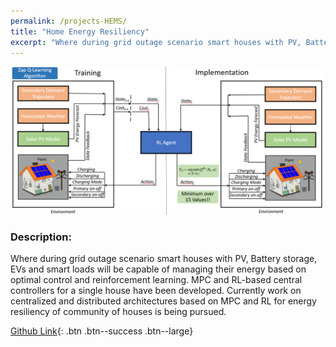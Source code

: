 ```yaml
---
permalink: /projects-HEMS/
title: "Home Energy Resiliency"
excerpt: "Where during grid outage scenario smart houses with PV, Battery storage, EVs and smart loads will be capable of managing their energy based on optimal control and reinforcement learning..."
---
```

![Intelligent Control of Networked Buildings Schematic](/assets/images/nkg-projects-page-HEMS.PNG)

### Description:

Where during grid outage scenario smart houses with PV, Battery storage, EVs and smart loads will be capable of managing their energy based on optimal control and reinforcement learning. MPC and RL-based central controllers for a single house have been developed. Currently work on centralized and distributed architectures based on MPC and RL for energy resiliency of community of houses is being pursued.

[Github Link](https://github.com/ninadkgaikwad/EnergyResiliency_SmartCommunity_MPC_RL){: .btn .btn--success .btn--large}


